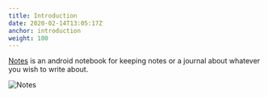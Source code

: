```yaml
---
title: Introduction
date: 2020-02-14T13:05:17Z
anchor: introduction
weight: 100
---
```


[Notes][1] is an android notebook for keeping notes or a journal about
whatever you wish to write about.

![Notes](images/Notes.png)

 [1]: https://github.com/billthefarmer/notes
